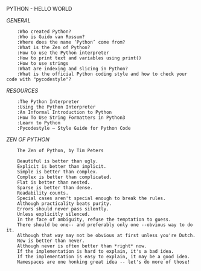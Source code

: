 PYTHON - HELLO WORLD


*GENERAL*

		:Who created Python?
		:Who is Guido van Rossum?
		:Where does the name ‘Python’ come from?
		:What is the Zen of Python?
		:How to use the Python interpreter
		:How to print text and variables using print()
		:How to use strings
		:What are indexing and slicing in Python?
		:What is the official Python coding style and how to check your code with "pycodestyle"?

*RESOURCES*

		:The Python Interpreter
		:Using the Python Interpreter
		:An Informal Introduction to Python
		:How To Use String Formatters in Python3
		:Learn to Python
		:Pycodestyle – Style Guide for Python Code

*ZEN OF PYTHON*

		The Zen of Python, by Tim Peters

		Beautiful is better than ugly.
		Explicit is better than implicit.
		Simple is better than complex.
		Complex is better than complicated.
		Flat is better than nested.
		Sparse is better than dense.
		Readability counts.
		Special cases aren't special enough to break the rules.
		Although practicality beats purity.
		Errors should never pass silently.
		Unless explicitly silenced.
		In the face of ambiguity, refuse the temptation to guess.
		There should be one-- and preferably only one --obvious way to do it.
		Although that way may not be obvious at first unless you're Dutch.
		Now is better than never.
		Although never is often better than *right* now.
		If the implementation is hard to explain, it's a bad idea.
		If the implementation is easy to explain, it may be a good idea.
		Namespaces are one honking great idea -- let's do more of those!

